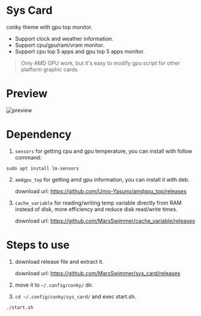 # Sys Card
conky theme with gpu top monitor.

- Support clock and weather information.
- Support cpu/gpu/ram/vram monitor.
- Support cpu top 5 apps and gpu top 5 apps monitor.

> Only AMD GPU work, but it's easy to modify gpu script for other platform graphic cards.

# Preview
![preview](https://github.com/MarsSwimmer/sys_card/assets/146618222/38f8b10f-80cc-49dd-bdb0-de9fe812ce45)

# Dependency
1. `sensors` for getting cpu and gpu temperature, you can install with follow command:
```
sudo apt install lm-sensors
```

2. `amdgpu_top` for getting amd gpu information, you can install it with deb.

    download url: https://github.com/Umio-Yasuno/amdgpu_top/releases



4. `cache_variable` for reading/writing temp variable directly from RAM instead of disk, more efficiency and reduce disk read/write times.

    download url: https://github.com/MarsSwimmer/cache_variable/releases



# Steps to use
1. download release file and extract it.

    download url: https://github.com/MarsSwimmer/sys_card/releases

2. move it to `~/.config/conky/` dir.
   
3. `cd ~/.config/conky/sys_card/` and exec start.sh.
```
./start.sh
```

